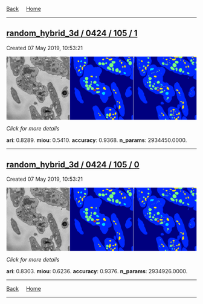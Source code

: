 
[Back](..)&nbsp;&nbsp;&nbsp;&nbsp;&nbsp;[Home](https://leapmanlab.github.io/snapshots)

---

<div class="summary"><a href="1"><h2>random_hybrid_3d / 0424 / 105 / 1</h2></a><p>Created 07 May 2019, 10:53:21
</p><a href="1"><img src="1/media/summary.png" align="center"></a><p>
<i>Click for more details</i>
</p></div>

**ari**: 0.8289. **miou**: 0.5410. **accuracy**: 0.9368. **n_params**: 2934450.0000. 

---

<div class="summary"><a href="0"><h2>random_hybrid_3d / 0424 / 105 / 0</h2></a><p>Created 07 May 2019, 10:53:21
</p><a href="0"><img src="0/media/summary.png" align="center"></a><p>
<i>Click for more details</i>
</p></div>

**ari**: 0.8303. **miou**: 0.6236. **accuracy**: 0.9376. **n_params**: 2934926.0000. 

---

[Back](..)&nbsp;&nbsp;&nbsp;&nbsp;&nbsp;[Home](https://leapmanlab.github.io/snapshots)

---